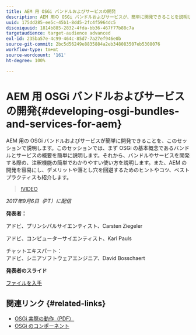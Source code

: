 ```yaml
---
title: AEM 用 OSGi バンドルおよびサービスの開発
description: AEM 用の OSGi バンドルおよびサービスが、簡単に開発できることを説明します。このセッションでは、まず OSGi の基本概念に関する簡単な説明から始めます。
uuid: 175dd285-ee5c-45b1-8dd5-2fc4f5964dc5
discoiquuid: 1814b885-2832-4fda-bb36-467f77b88c7a
targetaudience: target-audience advanced
exl-id: 235ba57e-4c99-464c-85d7-7a27ef946e0b
source-git-commit: 2bc5d56249e8835884a2eb348083507eb5308076
workflow-type: tm+mt
source-wordcount: '161'
ht-degree: 100%

---
```


# AEM 用 OSGi バンドルおよびサービスの開発{#developing-osgi-bundles-and-services-for-aem}

AEM 用の OSGi バンドルおよびサービスが簡単に開発できることを、このセッションで説明します。このセッションでは、まず OSGi の基本概念であるバンドルとサービスの概要を簡単に説明します。それから、バンドルやサービスを開発する際の、注釈機能の簡単でわかりやすい使い方を説明します。また、AEM の開発を容易にし、デメリットや落とし穴を回避するためのヒントやコツ、ベストプラクティスも紹介します。

>[!VIDEO](https://video.tv.adobe.com/v/19654/?quality=9)

*2017年9月6日（PT）に配信*

**発表者：**

アドビ、プリンシパルサイエンティスト、Carsten Ziegeler

アドビ、コンピューターサイエンティスト、Karl Pauls

チャットエキスパート：\
アドビ、シニアソフトウェアエンジニア、David Bosschaert

**発表者のスライド**

[ファイルを入手](assets/aem-gems-osgi-best-practices-090617.pdf)

## 関連リンク {#related-links}

* [OSGi 実際の動作（PDF）](https://manning-content.s3.amazonaws.com/download/9/86fba2b-2ea2-48cc-855d-39e06df49ceb/OSGIiAsamplech1.pdf)
* [OSGi のコンポーネント](https://blog.osoco.de/2015/08/osgi-components-simply-simple-part-i/)